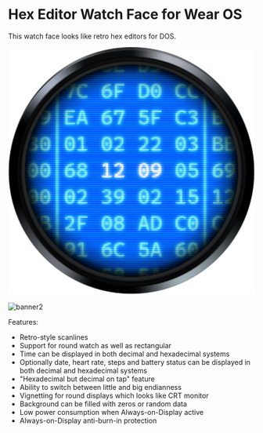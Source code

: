 # Hex Editor Watch Face for Wear OS

This watch face looks like retro hex editors for DOS.

![Preview](/app/src/main/res/drawable-nodpi/icon.png)

![banner2](https://user-images.githubusercontent.com/4236181/158569428-2f0e8eac-a734-4714-afef-854265bae3d3.jpg)

Features:
* Retro-style scanlines
* Support for round watch as well as rectangular
* Time can be displayed in both decimal and hexadecimal systems
* Optionally date, heart rate, steps and battery status can be displayed in both decimal and hexadecimal systems
* "Hexadecimal but decimal on tap" feature
* Ability to switch between little and big endianness
* Vignetting for round displays which looks like CRT monitor
* Background can be filled with zeros or random data
* Low power consumption when Always-on-Display active
* Always-on-Display anti-burn-in protection
